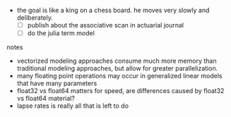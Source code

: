 * the goal is like a king on a chess board. he moves very slowly and deliberately.
   * [ ] publish about the associative scan in actuarial journal
   * [ ] do the julia term model

notes

* vectorized modeling approaches consume much more memory than traditional modeling approaches, but allow for greater parallelization.
* many floating point operations may occur in generalized linear models that have many parameters
* float32 vs float64 matters for speed, are differences caused by float32 vs float64 material?
* lapse rates is really all that is left to do
